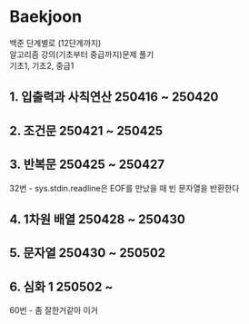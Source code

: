 # Baekjoon

백준 단계별로 (12단계까지)   
알고리즘 강의(기초부터 중급까지)문제 풀기   
기초1, 기초2, 중급1   

## 1. 입출력과 사칙연산 250416 ~ 250420
## 2. 조건문 250421 ~ 250425
## 3. 반복문 250425 ~ 250427
32번 - sys.stdin.readline은 EOF를 만났을 때 빈 문자열을 반환한다
## 4. 1차원 배열 250428 ~ 250430
## 5. 문자열 250430 ~ 250502
## 6. 심화 1 250502 ~
60번 - 좀 잘한거같아 이거